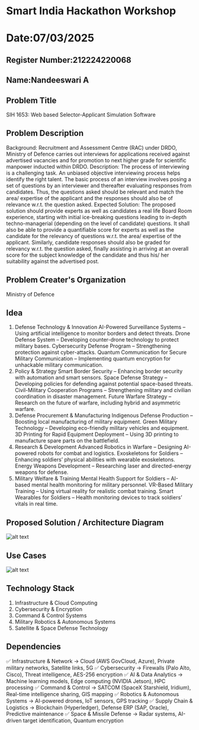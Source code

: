 # Smart India Hackathon Workshop
# Date:07/03/2025
## Register Number:212224220068
## Name:Nandeeswari A
## Problem Title
SIH 1653: Web based Selector-Applicant Simulation Software
## Problem Description

Background: Recruitment and Assessment Centre (RAC) under DRDO, Ministry of Defence carries out interviews for applications received against advertised vacancies and for promotion to next higher grade for scientific manpower inducted within DRDO. Description: The process of interviewing is a challenging task. An unbiased objective interviewing process helps identify the right talent. The basic process of an interview involves posing a set of questions by an interviewer and thereafter evaluating responses from candidates. Thus, the questions asked should be relevant and match the area/ expertise of the applicant and the responses should also be of relevance w.r.t. the question asked. Expected Solution: The proposed solution should provide experts as well as candidates a real life Board Room experience, starting with initial ice-breaking questions leading to in-depth techno-managerial (depending on the level of candidate) questions. It shall also be able to provide a quantifiable score for experts as well as the candidate for the relevancy of questions w.r.t. the area/ expertise of the applicant. Similarly, candidate responses should also be graded for relevancy w.r.t. the question asked, finally assisting in arriving at an overall score for the subject knowledge of the candidate and thus his/ her suitability against the advertised post.

## Problem Creater's Organization
Ministry of Defence

## Idea
1. Defense Technology & Innovation
AI-Powered Surveillance Systems – Using artificial intelligence to monitor borders and detect threats.
Drone Defense System – Developing counter-drone technology to protect military bases.
Cybersecurity Defense Program – Strengthening protection against cyber-attacks.
Quantum Communication for Secure Military Communication – Implementing quantum encryption for unhackable military communication.
2. Policy & Strategy
Smart Border Security – Enhancing border security with automation and smart sensors.
Space Defense Strategy – Developing policies for defending against potential space-based threats.
Civil-Military Cooperation Programs – Strengthening military and civilian coordination in disaster management.
Future Warfare Strategy – Research on the future of warfare, including hybrid and asymmetric warfare.
3. Defense Procurement & Manufacturing
Indigenous Defense Production – Boosting local manufacturing of military equipment.
Green Military Technology – Developing eco-friendly military vehicles and equipment.
3D Printing for Rapid Equipment Deployment – Using 3D printing to manufacture spare parts on the battlefield.
4. Research & Development
Advanced Robotics in Warfare – Designing AI-powered robots for combat and logistics.
Exoskeletons for Soldiers – Enhancing soldiers’ physical abilities with wearable exoskeletons.
Energy Weapons Development – Researching laser and directed-energy weapons for defense.
5. Military Welfare & Training
Mental Health Support for Soldiers – AI-based mental health monitoring for military personnel.
VR-Based Military Training – Using virtual reality for realistic combat training.
Smart Wearables for Soldiers – Health monitoring devices to track soldiers’ vitals in real time.

## Proposed Solution / Architecture Diagram

![alt text](<DALL·E 2025-03-07 20.45.47 - A simple and clear mind map diagram of the Ministry of Defence. The central node is 'Ministry of Defence,' branching into key areas such as 'Army,' 'N.webp>)

## Use Cases
![alt text](<DALL·E 2025-03-07 20.47.58 - A system architecture diagram of the Ministry of Defence use cases. The diagram includes key components such as military command and control systems, .webp>)

## Technology Stack

1. Infrastructure & Cloud Computing
2. Cybersecurity & Encryption
3. Command & Control Systems
4. Military Robotics & Autonomous Systems
5. Satellite & Space Defense Technology

## Dependencies
✅ Infrastructure & Network → Cloud (AWS GovCloud, Azure), Private military networks, Satellite links, 5G
✅ Cybersecurity → Firewalls (Palo Alto, Cisco), Threat intelligence, AES-256 encryption
✅ AI & Data Analytics → Machine learning models, Edge computing (NVIDIA Jetson), HPC processing
✅ Command & Control → SATCOM (SpaceX Starshield, Iridium), Real-time intelligence sharing, GIS mapping
✅ Robotics & Autonomous Systems → AI-powered drones, IoT sensors, GPS tracking
✅ Supply Chain & Logistics → Blockchain (Hyperledger), Defense ERP (SAP, Oracle), Predictive maintenance
✅ Space & Missile Defense → Radar systems, AI-driven target identification, Quantum encryption



